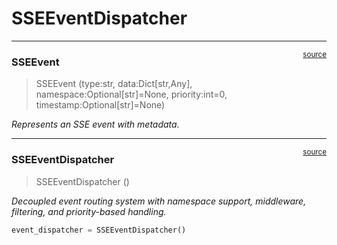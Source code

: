 # SSEEventDispatcher


<!-- WARNING: THIS FILE WAS AUTOGENERATED! DO NOT EDIT! -->

------------------------------------------------------------------------

<a
href="https://github.com/cj-mills/cjm-fasthtml-sse/blob/main/cjm_fasthtml_sse/dispatcher.py#L16"
target="_blank" style="float:right; font-size:smaller">source</a>

### SSEEvent

>  SSEEvent (type:str, data:Dict[str,Any], namespace:Optional[str]=None,
>                priority:int=0, timestamp:Optional[str]=None)

*Represents an SSE event with metadata.*

------------------------------------------------------------------------

<a
href="https://github.com/cj-mills/cjm-fasthtml-sse/blob/main/cjm_fasthtml_sse/dispatcher.py#L32"
target="_blank" style="float:right; font-size:smaller">source</a>

### SSEEventDispatcher

>  SSEEventDispatcher ()

*Decoupled event routing system with namespace support, middleware,
filtering, and priority-based handling.*

``` python
event_dispatcher = SSEEventDispatcher()
```
